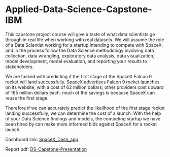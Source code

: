 # Applied-Data-Science-Capstone-IBM

This capstone project course will give a taste of what data scientists go through in real life when working with real datasets. We will assume the role of a Data Scientist working for a startup intending to compete with SpaceX, and in the process follow the Data Science methodology involving data collection, data wrangling, exploratory data analysis, data visualization, model development, model evaluation, and reporting your results to stakeholders.   

We are tasked with predicting if the first stage of the SpaceX Falcon 9 rocket will land successfully.  SpaceX advertises Falcon 9 rocket launches on its website, with a cost of 62 million dollars; other providers cost upward of 165 million dollars each, much of the savings is because SpaceX can reuse the first stage. 

Therefore if we can accurately predict the likelihood of the first stage rocket landing successfully, we can determine the cost of a launch. With the help of your Data Science findings and models, the competing startup we have been hired by can make more informed bids against SpaceX for a rocket launch.

Dashboard link:
[SpaceX_Dash_app](https://ashwinising2-8050.theiadocker-3-labs-prod-theiak8s-4-tor01.proxy.cognitiveclass.ai//)

Report pdf:
[DS-Capstone-Presentation](https://drive.google.com/file/d/1qjd8c9vW7zkb6aupsYNYwGHgUIG3ojFR/view?usp=sharing)
